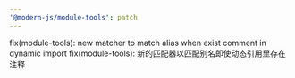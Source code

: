 ```yaml
---
'@modern-js/module-tools': patch
---
```


fix(module-tools): new matcher to match alias when exist comment in dynamic import
fix(module-tools): 新的匹配器以匹配别名即使动态引用里存在注释
